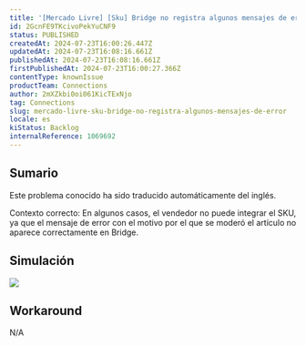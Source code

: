 ```yaml
---
title: '[Mercado Livre] [Sku] Bridge no registra algunos mensajes de error'
id: 2GcnFE9TKcivoPekYuCNF9
status: PUBLISHED
createdAt: 2024-07-23T16:00:26.447Z
updatedAt: 2024-07-23T16:08:16.661Z
publishedAt: 2024-07-23T16:08:16.661Z
firstPublishedAt: 2024-07-23T16:00:27.366Z
contentType: knownIssue
productTeam: Connections
author: 2mXZkbi0oi061KicTExNjo
tag: Connections
slug: mercado-livre-sku-bridge-no-registra-algunos-mensajes-de-error
locale: es
kiStatus: Backlog
internalReference: 1069692
---
```


## Sumario

<div class="alert alert-info">
  <p>Este problema conocido ha sido traducido automáticamente del inglés.</p>
</div>


Contexto correcto: En algunos casos, el vendedor no puede integrar el SKU, ya que el mensaje de error con el motivo por el que se moderó el artículo no aparece correctamente en Bridge.



##

## Simulación


 ![](https://vtexhelp.zendesk.com/attachments/token/8b6ggO2OjPCsPZlU5NanwK645/?name=image.png)


##

## Workaround


N/A





